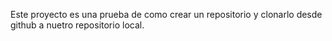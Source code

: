 Este proyecto es una prueba de como crear un repositorio y clonarlo desde github a nuetro repositorio local.
